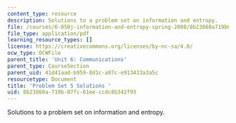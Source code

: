 ```yaml
---
content_type: resource
description: Solutions to a problem set on information and entropy.
file: /courses/6-050j-information-and-entropy-spring-2008/8b23860a719b07fc61eeccdc8b342f93_MIT6_050JS08_ps_05_sol.pdf
file_type: application/pdf
learning_resource_types: []
license: https://creativecommons.org/licenses/by-nc-sa/4.0/
ocw_type: OCWFile
parent_title: 'Unit 6: Communications'
parent_type: CourseSection
parent_uid: 41d41aad-b959-8d1c-a97c-e913433a3a5c
resourcetype: Document
title: 'Problem Set 5 Solutions '
uid: 8b23860a-719b-07fc-61ee-ccdc8b342f93
---
```

Solutions to a problem set on information and entropy.